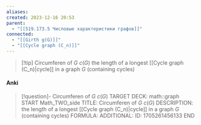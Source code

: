 ```yaml
---
aliases: 
created: 2023-12-16 20:53
parent:
  - "[[519.173.5 Числовые характеристики графов]]"
connected:
  - "[[Girth g(G)]]"
  - "[[Cycle graph (C_n)]]"
---
```


> [!tip] Circumferen of $G$ $c(G)$
> the length of a longest [[Cycle graph (C_n)|cycle]]  in a graph $G$ (containing cycles)

#### Anki
> [!question]- Circumferen of $G$ $c(G)$
TARGET DECK: math::graph  
START
Math_TWO_side
TITLE: Circumferen of $G$ $c(G)$
DESCRIPTION: the length of a longest [[Cycle graph (C_n)|cycle]]  in a graph $G$ (containing cycles)
FORMULA: 
ADDITIONAL:
ID: 1705261456133
END













